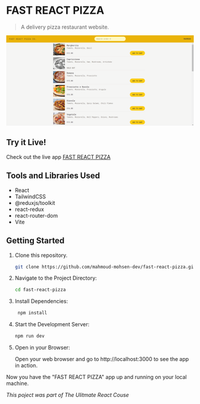 # FAST REACT PIZZA

> A delivery pizza restaurant website.

<img src='./public/fast-react-pizza-preview.png'></img>

## Try it Live!

Check out the live app [FAST REACT PIZZA](https://fast-react-pizza-demo.vercel.app/)

## Tools and Libraries Used

- React
- TailwindCSS
- @reduxjs/toolkit
- react-redux
- react-router-dom
- Vite

## Getting Started

1. Clone this repository.

   ```bash
   git clone https://github.com/mahmoud-mohsen-dev/fast-react-pizza.git
   ```

2. Navigate to the Project Directory:
   ```bash
   cd fast-react-pizza
   ```
3. Install Dependencies:

   ```bash
    npm install
   ```

4. Start the Development Server:

   ```bash
   npm run dev
   ```

5. Open in your Browser:

   Open your web browser and go to http://localhost:3000 to see the app in action.

Now you have the "FAST REACT PIZZA" app up and running on your local machine.

_This poject was part of The Ulitmate React Couse_
